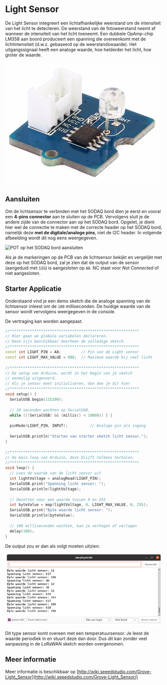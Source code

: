# Light Sensor

De Light Sensor integreert een lichtafhankelijke weerstand om de intensiteit van het licht te detecteren. De weerstand van de fotoweerstand neemt af wanneer de intensiteit van het licht toeneemt. Een dubbele OpAmp-chip LM358 aan boord produceert een spanning die overeenkomt met de lichtintensiteit (d.w.z. gebaseerd op de weerstandswaarde). Het uitgangssignaal heeft een analoge waarde, hoe helderder het licht, hoe groter de waarde.

![Rotary Angle Sensor](./img/light-sensor.jpg)

## Aansluiten

Om de lichtsensor te verbinden met het SODAQ bord dien je eerst en vooral een **4-pins connector** aan te sluiten op de PCB. Vervolgens sluit je de andere zijde van de connector aan op het SODAQ bord. Opgelet, je dient hier wel de connectie te maken met de correcte header op het SODAQ bord, namelijk deze **met de digitale/analoge pins**, niet de I2C header. In volgende afbeelding wordt dit nog eens weergegeven.

![POT op het SODAQ bord aansluiten](./img/connecting_light_sensor_to_sodaq.png.png)

Als je de markeringen op de PCB van de lichtsensor bekijkt en vergelijkt met deze op het SODAQ bord, zal je zien dat de output van de sensor (aangeduid met `SIG`) is aangesloten op `A8`. NC staat voor *Not Connected* of niet aangesloten.

## Starter Applicatie

Onderstaand vind je een demo sketch die de analoge spanning van de lichtsensor inleest om de `100` milliseconden. De huidige waarde van de sensor wordt vervolgens weergegeven in de console.

De vertraging kan worden aangepast.

```cpp
//**********************************************************
// Hier gaan we globale variabelen declareren.
// Deze zijn beschikbaar doorheen de volledige sketch.
//**********************************************************
const int LIGHT_PIN = A8;         // Pin van de Light sensor
const int LIGHT_MAX_VALUE = 800;  // Maximum waarde bij veel licht

//**********************************************************
// De setup van Arduino, wordt in het begin van je sketch
// eenmalig uitgevoerd.
// Als je sensor moet initialiseren, dan doe je dit hier
//**********************************************************
void setup() {
  SerialUSB.begin(115200);

  // 10 seconden wachten op SerialUSB. 
  while ((!SerialUSB) && (millis() < 10000)) { }
  
  pinMode(LIGHT_PIN, INPUT);          // Analoge pin als ingang

  SerialUSB.println("Starten van starter sketch licht sensor.");
}

//**********************************************************
// De main loop van Arduino, deze blijft telkens herhalen.
//**********************************************************
void loop() {
  // Lees de waarde van de licht sensor uit
  int lightVoltage = analogRead(LIGHT_PIN);
  SerialUSB.print("Spanning licht sensor: ");
  SerialUSB.println(lightVoltage);

  // Omzetten naar een waarde tussen 0 en 255
  int byteValue = map(lightVoltage, 0, LIGHT_MAX_VALUE, 0, 255);
  SerialUSB.print("Byte waarde licht sensor: ");
  SerialUSB.println(byteValue);

  // 100 milliseconden wachten, kan je verhogen of verlagen
  delay(100);
}
```

De output zou er dan als volgt moeten uitzien:

![Rotary Sensor Output](./img/light_sensor_output.png)

Dit type sensor komt overeen met een temperatuursensor. Je leest de waarde periodiek in en stuurt deze dan door. Dus dit kan zonder veel aanpassing in de LoRaWAN sketch worden overgenomen.

## Meer informatie

Meer informatie is beschikbaar op [http://wiki.seeedstudio.com/Grove-Light_Sensor](http://wiki.seeedstudio.com/Grove-Light_Sensor/)
